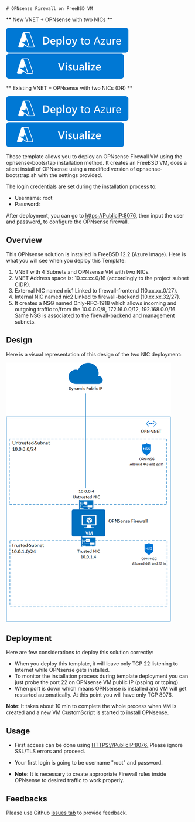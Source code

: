 	# OPNsense Firewall on FreeBSD VM

** New VNET + OPNsense with two NICs **

[![Deploy To Azure](https://raw.githubusercontent.com/Azure/azure-quickstart-templates/master/1-CONTRIBUTION-GUIDE/images/deploytoazure.svg?sanitize=true)](https://portal.azure.com/#create/Microsoft.Template/uri/https%3A%2F%2Fraw.githubusercontent.com%2Foleksandrmeleshchuk-epm%2FAzure-OpnSense%2Fmain%2FOpnSense%2Fazuredeploy.json)
[![Visualize](https://raw.githubusercontent.com/Azure/azure-quickstart-templates/master/1-CONTRIBUTION-GUIDE/images/visualizebutton.svg?sanitize=true)](http://armviz.io/#/?load=https%3A%2F%2Fraw.githubusercontent.com%2Foleksandrmeleshchuk-epm%2FAzure-OpnSense%2Fmain%2FOpnSense%2Fazuredeploy.json)

** Existing VNET + OPNsense with two NICs (DR) **

[![Deploy To Azure](https://raw.githubusercontent.com/Azure/azure-quickstart-templates/master/1-CONTRIBUTION-GUIDE/images/deploytoazure.svg?sanitize=true)](https://portal.azure.com/#create/Microsoft.Template/uri/https%3A%2F%2Fraw.githubusercontent.com%2Foleksandrmeleshchuk-epm%2FAzure-OpnSense%2Fmain%2FOpnSense%2Fazuredeploy-Recovery.json)
[![Visualize](https://raw.githubusercontent.com/Azure/azure-quickstart-templates/master/1-CONTRIBUTION-GUIDE/images/visualizebutton.svg?sanitize=true)](http://armviz.io/#/?load=https%3A%2F%2Fraw.githubusercontent.com%2Foleksandrmeleshchuk-epm%2FAzure-OpnSense%2Fmain%2FOpnSense%2Fazuredeploy-Recovery.json)

<!-- **New VNET + OPNsense with single NIC**

[![Deploy To Azure](https://raw.githubusercontent.com/Azure/azure-quickstart-templates/master/1-CONTRIBUTION-GUIDE/images/deploytoazure.svg?sanitize=true)](https://portal.azure.com/#create/Microsoft.Template/uri/https%3A%2F%2Fraw.githubusercontent.com%2Foleksandrmeleshchuk-epm%2FAzure-OpnSense%2Fmain%2FOpnSense%2Fazuredeploy-newvnet-single-nic.json)
[![Visualize](https://raw.githubusercontent.com/Azure/azure-quickstart-templates/master/1-CONTRIBUTION-GUIDE/images/visualizebutton.svg?sanitize=true)](http://armviz.io/#/?load=https%3A%2F%2Fraw.githubusercontent.com%2Foleksandrmeleshchuk-epm%2FAzure-OpnSense%2Fmain%2FOpnSense%2Fazuredeploy-newvnet-single-nic.json)

**Existing VNET + OPNsense with single NIC**

[![Deploy To Azure](https://raw.githubusercontent.com/Azure/azure-quickstart-templates/master/1-CONTRIBUTION-GUIDE/images/deploytoazure.svg?sanitize=true)](https://portal.azure.com/#create/Microsoft.Template/uri/https%3A%2F%2Fraw.githubusercontent.com%2Foleksandrmeleshchuk-epm%2FAzure-OpnSense%2Fmain%2FOpnSense%2Fazuredeploy-SingleNIC.json)
[![Visualize](https://raw.githubusercontent.com/Azure/azure-quickstart-templates/master/1-CONTRIBUTION-GUIDE/images/visualizebutton.svg?sanitize=true)](http://armviz.io/#/?load=https%3A%2F%2Fraw.githubusercontent.com%2Foleksandrmeleshchuk-epm%2FAzure-OpnSense%2Fmain%2FOpnSense%2Fazuredeploy-SingleNIC.json)
-->

Those template allows you to deploy an OPNsense Firewall VM using the opnsense-bootsrtap installation method. It creates an FreeBSD VM, does a silent install of OPNsense using a modified version of opnsense-bootstrap.sh with the settings provided.

The login credentials are set during the installation process to:

- Username: root
- Password: 


After deployment, you can go to <https://PublicIP:8076>, then input the user and password, to configure the OPNsense firewall.


## Overview

This OPNsense solution is installed in FreeBSD 12.2 (Azure Image). 
Here is what you will see when you deploy this Template:

1) VNET with 4 Subnets and OPNsense VM with two NICs.
2) VNET Address space is: 10.xx.xx.0/16 (accordingly to the project subnet CIDR).
3) External NIC named nic1 Linked to firewall-frontend (10.xx.xx.0/27).
4) Internal NIC named nic2 Linked to firewall-backend (10.xx.xx.32/27).
5) It creates a NSG named Only-RFC-1918 which allows incoming and outgoing traffic to/from the 10.0.0.0/8, 172.16.0.0/12, 192.168.0.0/16. Same NSG is associated to the firewall-backend and management subnets.

## Design

Here is a visual representation of this design of the two NIC deployment:

![opnsense design](./images/OPN-SenseProject.png)

## Deployment

Here are few considerations to deploy this solution correctly:

- When you deploy this template, it will leave only TCP 22 listening to Internet while OPNsense gets installed.
- To monitor the installation process during template deployment you can just probe the port 22 on OPNsense VM public IP (psping or tcping).
- When port is down which means OPNsense is installed and VM will get restarted automatically. At this point you will have only TCP 8076.

**Note**: It takes about 10 min to complete the whole process when VM is created and a new VM CustomScript is started to install OPNsense.

## Usage

- First access can be done using <HTTPS://PublicIP:8076.> Please ignore SSL/TLS errors and proceed.
- Your first login is going to be username "root" and password.

- **Note:** It is necessary to create appropriate Firewall rules inside OPNsense to desired traffic to work properly.


## Feedbacks

Please use Github [issues tab](https://github.com/oleksandrmeleshchuk-epm/Azure-OpnSense/issues) to provide feedback.

